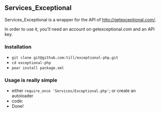 ## Services_Exceptional

Services_Exceptional is a wrapper for the API of http://getexceptional.com/.

In order to use it, you'll need an account on getexceptional.com and an API key.

### Installation

 * `git clone git@github.com:till/exceptional-php.git`
 * `cd exceptional-php`
 * `pear install package.xml`
 
### Usage is really simple

 * either `require_once 'Services/Exceptional.php'`; or create an autoloader
 * code:
    <?php
    $exceptional = new Services_Exceptional('YOUR-API-KEY');
 * Done!